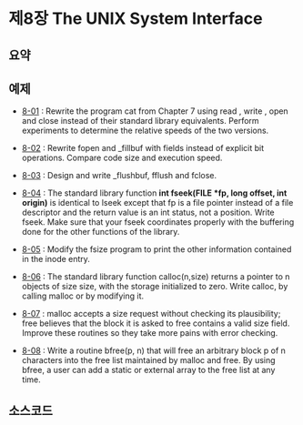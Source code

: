 # 제8장 The UNIX System Interface

## 요약<br>

## 예제<br>
* [8-01](https://github.com/RyanJeong/C/tree/master/chapter8/exercise8-01) : Rewrite the program cat from Chapter 7 using read , write , open and close instead of their standard library equivalents. Perform experiments to determine the relative speeds of the two versions.<br>

* [8-02](https://github.com/RyanJeong/C/tree/master/chapter8/exercise8-02) : Rewrite fopen and \_fillbuf with fields instead of explicit bit operations. Compare code size and execution speed.<br>

* [8-03](https://github.com/RyanJeong/C/tree/master/chapter8/exercise8-03) : Design and write \_flushbuf, fflush and fclose.<br>

* [8-04](https://github.com/RyanJeong/C/tree/master/chapter8/exercise8-04) : The standard library function **int fseek(FILE \*fp, long offset, int origin)** is identical to lseek except that fp is a file pointer instead of a file descriptor and the return value is an int status, not a position. Write fseek. Make sure that your fseek coordinates properly with the buffering done for the other functions of the library.<br>

* [8-05](https://github.com/RyanJeong/C/tree/master/chapter8/exercise8-05) : Modify the fsize program to print the other information contained in the inode entry.<br>

* [8-06](https://github.com/RyanJeong/C/tree/master/chapter8/exercise8-06) : The standard library function calloc(n,size) returns a pointer to n objects of size size, with the storage initialized to zero. Write calloc, by calling malloc or by modifying it.<br>

* [8-07](https://github.com/RyanJeong/C/tree/master/chapter8/exercise8-07) : malloc accepts a size request without checking its plausibility; free believes that the block it is asked to free contains a valid size field. Improve these routines so they take more pains with error checking.<br>

* [8-08](https://github.com/RyanJeong/C/tree/master/chapter8/exercise8-08) : Write a routine bfree(p, n) that will free an arbitrary block p of n characters into the free list maintained by malloc and free. By using bfree, a user can add a static or external array to the free list at any time.<br>

## 소스코드<br>

